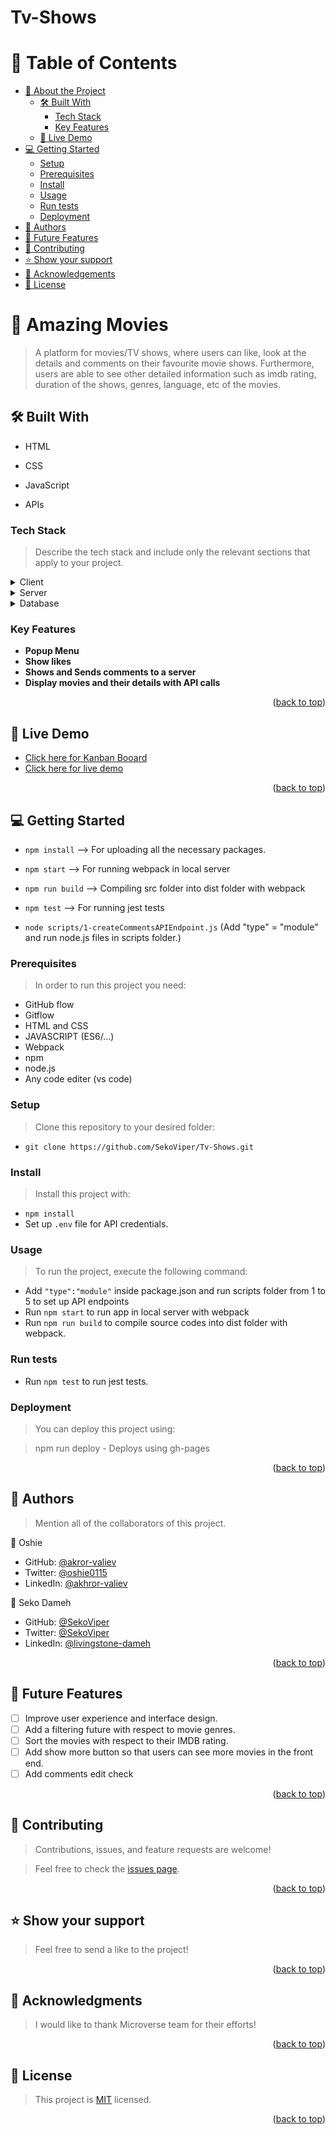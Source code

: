 # Tv-Shows

<a name="readme-top"></a>

<!-- TABLE OF CONTENTS -->

# 📗 Table of Contents

- [📖 About the Project](#about-project)
  - [🛠 Built With](#built-with)
    - [Tech Stack](#tech-stack)
    - [Key Features](#key-features)
  - [🚀 Live Demo](#live-demo)
- [💻 Getting Started](#getting-started)
  - [Setup](#setup)
  - [Prerequisites](#prerequisites)
  - [Install](#install)
  - [Usage](#usage)
  - [Run tests](#run-tests)
  - [Deployment](#triangular_flag_on_post-deployment)
- [👥 Authors](#authors)
- [🔭 Future Features](#future-features)
- [🤝 Contributing](#contributing)
- [⭐️ Show your support](#support)
- [🙏 Acknowledgements](#acknowledgements)
- [📝 License](#license)

<!-- PROJECT DESCRIPTION -->

# 📖 Amazing Movies <a name="about-project"></a>

> A platform for movies/TV shows, where users can like, look at the details and comments on their favourite movie shows. Furthermore, users are able to see other detailed information such as imdb rating, duration of the shows, genres, language, etc of the movies.

## 🛠 Built With <a name="built-with"></a>

- HTML

- CSS

- JavaScript

- APIs

### Tech Stack <a name="tech-stack"></a>

> Describe the tech stack and include only the relevant sections that apply to your project.

<details>
  <summary>Client</summary>
  <ul>
    <li><a href="https://developer.mozilla.org/en-US/docs/Learn/HTML">HTML</a></li>
    <li><a href="https://developer.mozilla.org/en-US/docs/Learn/CSS">CSS</a></li>
    <li><a href="https://developer.mozilla.org/en-US/docs/Learn/JavaScript">JavaScript (ES6/ES7..)</a></li>
    <li><a href="https://webpack.js.org/">webpack</a></li>
  </ul>
</details>

<details>
  <summary>Server</summary>
  <ul>
    <li><a href="https://www.themoviedb.org/">themoviedb API</a></li>
  </ul>
</details>

<details>
<summary>Database</summary>
  <ul>
    <li><a href="https://www.postgresql.org/">PostgreSQL</a></li>
  </ul>
</details>

### Key Features <a name="key-features"></a>

- **Popup Menu**
- **Show likes**
- **Shows and Sends comments to a server**
- **Display movies and their details with API calls**

<p align="right">(<a href="#readme-top">back to top</a>)</p>

## 🚀 Live Demo <a name="live-demo"></a>

- [Click here for Kanban Booard](https://github.com/SekoViper/Tv-Shows/projects/2)
- [Click here for live demo](https://sekoviper.github.io/Tv-Shows/dist/)

<p align="right">(<a href="#readme-top">back to top</a>)</p>

## 💻 Getting Started <a name="getting-started"></a>

- `npm install` --> For uploading all the necessary packages.

- `npm start` --> For running webpack in local server

- `npm run build` --> Compiling src folder into dist folder with webpack

- `npm test` --> For running jest tests

- `node scripts/1-createCommentsAPIEndpoint.js` (Add "type" = "module" and run node.js files in scripts folder.)

### Prerequisites

> In order to run this project you need:

- GitHub flow
- Gitflow
- HTML and CSS
- JAVASCRIPT (ES6/...)
- Webpack
- npm
- node.js
- Any code editer (vs code)

### Setup

> Clone this repository to your desired folder:

- `git clone https://github.com/SekoViper/Tv-Shows.git`

### Install

> Install this project with:

- `npm install`
- Set up `.env` file for API credentials.

### Usage

> To run the project, execute the following command:

- Add `"type":"module"` inside package.json and run scripts folder from 1 to 5 to set up API endpoints
- Run `npm start` to run app in local server with webpack
- Run `npm run build` to compile source codes into dist folder with webpack.

### Run tests

- Run `npm test` to run jest tests.

### Deployment

> You can deploy this project using:

> npm run deploy - Deploys using gh-pages

<p align="right">(<a href="#readme-top">back to top</a>)</p>

<!-- AUTHORS -->

## 👥 Authors <a name="authors"></a>

> Mention all of the collaborators of this project.

👤 Oshie

- GitHub: [@akror-valiev](https://github.com/akhror-valiev)
- Twitter: [@oshie0115](https://twitter.com/oshie0115)
- LinkedIn: [@akhror-valiev](https://www.linkedin.com/in/akhror-valiev-9141911b8/)

👤 Seko Dameh

- GitHub: [@SekoViper](https://github.com/SekoViper)
- Twitter: [@SekoViper](https://twitter.com/SekoViper)
- LinkedIn: [@livingstone-dameh](https://www.linkedin.com/in/livingstone-dameh-b755a5151/)

<p align="right">(<a href="#readme-top">back to top</a>)</p>

<!-- FUTURE FEATURES -->

## 🔭 Future Features <a name="future-features"></a>

- [ ] Improve user experience and interface design.
- [ ] Add a filtering future with respect to movie genres.
- [ ] Sort the movies with respect to their IMDB rating.
- [ ] Add show more button so that users can see more movies in the front end.
- [ ] Add comments edit check

<p align="right">(<a href="#readme-top">back to top</a>)</p>

<!-- CONTRIBUTING -->

## 🤝 Contributing <a name="contributing"></a>

> Contributions, issues, and feature requests are welcome!

> Feel free to check the [issues page](https://github.com/sekoviper/tv-shows/issues).

<p align="right">(<a href="#readme-top">back to top</a>)</p>

## ⭐️ Show your support <a name="support"></a>

> Feel free to send a like to the project!

<p align="right">(<a href="#readme-top">back to top</a>)</p>

## 🙏 Acknowledgments <a name="acknowledgements"></a>

> I would like to thank Microverse team for their efforts!

<p align="right">(<a href="#readme-top">back to top</a>)</p>

## 📝 License <a name="license"></a>

> This project is [MIT](./LICENSE) licensed.

<p align="right">(<a href="#readme-top">back to top</a>)</p>
